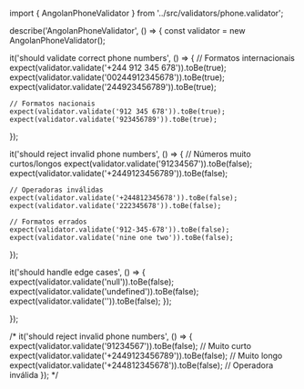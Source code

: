 import { AngolanPhoneValidator } from '../src/validators/phone.validator';

describe('AngolanPhoneValidator', () => {
  const validator = new AngolanPhoneValidator();

  it('should validate correct phone numbers', () => {
    // Formatos internacionais
    expect(validator.validate('+244 912 345 678')).toBe(true);
    expect(validator.validate('00244912345678')).toBe(true);
    expect(validator.validate('244923456789')).toBe(true);
    
    // Formatos nacionais
    expect(validator.validate('912 345 678')).toBe(true);
    expect(validator.validate('923456789')).toBe(true);
  });

  it('should reject invalid phone numbers', () => {
    // Números muito curtos/longos
    expect(validator.validate('91234567')).toBe(false);
    expect(validator.validate('+2449123456789')).toBe(false);
    
    // Operadoras inválidas
    expect(validator.validate('+244812345678')).toBe(false);
    expect(validator.validate('222345678')).toBe(false);
    
    // Formatos errados
    expect(validator.validate('912-345-678')).toBe(false);
    expect(validator.validate('nine one two')).toBe(false);
  });

  it('should handle edge cases', () => {
    expect(validator.validate('null')).toBe(false);
    expect(validator.validate('undefined')).toBe(false);
    expect(validator.validate('')).toBe(false);
  });


});



/* it('should reject invalid phone numbers', () => {
    expect(validator.validate('91234567')).toBe(false); // Muito curto
    expect(validator.validate('+2449123456789')).toBe(false); // Muito longo
    expect(validator.validate('+244812345678')).toBe(false); // Operadora inválida
  });
  */
